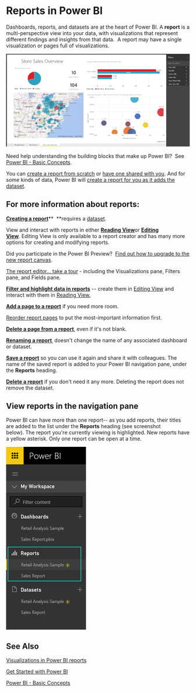 ﻿<properties 
   pageTitle="Reports in Power BI"
   description="Reports in Power BI"
   services="powerbi" 
   documentationCenter="" 
   authors="v-anpasi" 
   manager="mblythe" 
   editor=""
   tags=""/>
 
<tags
   ms.service="powerbi"
   ms.devlang="NA"
   ms.topic="article"
   ms.tgt_pltfrm="NA"
   ms.workload="powerbi"
   ms.date="09/28/2015"
   ms.author="v-anpasi"/>
# Reports in Power BI

Dashboards, reports, and datasets are at the heart of Power BI. A **report** is a multi-perspective view into your data, with visualizations that represent different findings and insights from that data.  A report may have a single visualization or pages full of visualizations.

![](media/powerbi-service-reports/reportview.png)

Need help understanding the building blocks that make up Power BI?  See [Power BI - Basic Concepts](http://support.powerbi.com/knowledgebase/articles/487029).

You can [create a report from scratch](http://support.powerbi.com/knowledgebase/articles/475616) or [have one shared with you](http://support.powerbi.com/knowledgebase/articles/431008). And for some kinds of data, Power BI will [create a report for you as it adds the dataset](http://support.powerbi.com/knowledgebase/articles/434354).  

## For more information about reports:

[**Creating a report**](http://support.powerbi.com/knowledgebase/articles/475616)**  **requires a [dataset](http://support.powerbi.com/knowledgebase/articles/434354).  

View and interact with reports in either [**Reading View**](http://support.powerbi.com/knowledgebase/articles/445094)or **[Editing View](http://support.powerbi.com/knowledgebase/articles/443094)**. Editing View is only available to a report creator and has many more options for creating and modifying reports.

Did you participate in the Power BI Preview?  [Find out how to upgrade to the new report canvas](https://support.powerbi.com/knowledgebase/articles/663517).

[The report editor... take a tour](https://support.powerbi.com/knowledgebase/articles/665494) - including the Visualizations pane, Filters pane, and Fields pane.

**[Filter and highlight data in reports](http://support.powerbi.com/knowledgebase/articles/467092)** -- create them in [Editing View](http://support.powerbi.com/knowledgebase/articles/443094) and interact with them in [Reading View.](http://support.powerbi.com/knowledgebase/articles/445094)

[**Add a page to a report**](http://support.powerbi.com/knowledgebase/articles/474804) if you need more room.

[Reorder report pages](https://support.powerbi.com/knowledgebase/articles/475186) to put the most-important information first.

[**Delete a page from a report**](http://support.powerbi.com/knowledgebase/articles/474805), even if it's not blank.

**[Renaming a report ](http://support.powerbi.com/knowledgebase/articles/474347)**  doesn't change the name of any associated dashboard or dataset.

[**Save a report**](http://support.powerbi.com/knowledgebase/articles/444112) so you can use it again and share it with colleagues. The name of the saved report is added to your Power BI navigation pane, under the **Reports** heading.

**[Delete a report](http://support.powerbi.com/knowledgebase/articles/474346)** if you don't need it any more. Deleting the report does not remove the dataset.

## View reports in the navigation pane

Power BI can have more than one report-- as you add reports, their titles are added to the list under the **Reports** heading (see screenshot below). The report you're currently viewing is highlighted. New reports have a yellow asterisk. Only one report can be open at a time.

![](media/powerbi-service-reports/navigator.png)

## See Also

[](https://support.office.microsoft.com/article/Visualizations-in-Power-BI-reports-96901475-bf5a-4fac-8042-82a0ff580767 "Visualizations in Power BI reports")[Visualizations in Power BI reports](http://support.powerbi.com/knowledgebase/articles/434821)[](http://support.powerbi.com/knowledgebase/articles/434821)

[Get Started with Power BI](http://support.powerbi.com/knowledgebase/articles/430814) 

 [Power BI - Basic Concepts](http://support.powerbi.com/knowledgebase/articles/487029)

